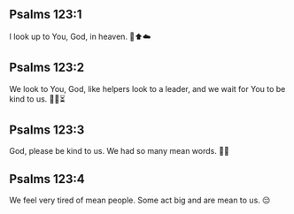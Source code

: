 ## Psalms 123:1
I look up to You, God, in heaven. 👀⬆️☁️
## Psalms 123:2
We look to You, God, like helpers look to a leader, and we wait for You to be kind to us. 👀🤲⏳
## Psalms 123:3
God, please be kind to us. We had so many mean words. 🙏😢
## Psalms 123:4
We feel very tired of mean people. Some act big and are mean to us. 😔
